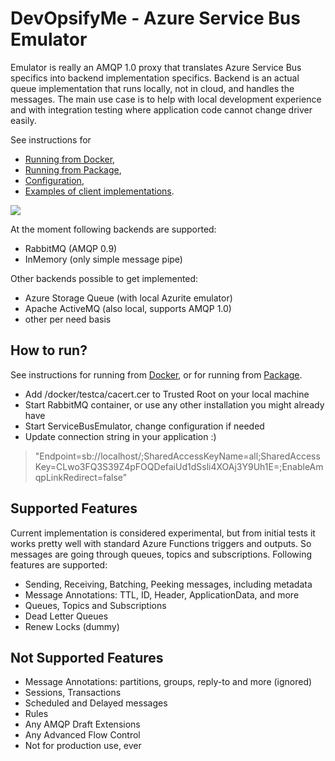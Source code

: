 # DevOpsifyMe - Azure Service Bus Emulator

Emulator is really an AMQP 1.0 proxy that translates Azure Service Bus specifics into backend implementation specifics. Backend is an actual queue implementation that runs locally, not in cloud, and handles the messages. The main use case is to help with local development experience and with integration testing where application code cannot change driver easily.

See instructions for 
* [Running from Docker](docs/install-docker.md),
* [Running from Package](docs/install-package.md),
* [Configuration](docs/configuration.md),
* [Examples of client implementations](docs/examples.md).

![](docs/example-azure-function.gif)

At the moment following backends are supported:

* RabbitMQ (AMQP 0.9)
* InMemory (only simple message pipe)

Other backends possible to get implemented:
* Azure Storage Queue (with local Azurite emulator)
* Apache ActiveMQ (also local, supports AMQP 1.0)
* other per need basis

## How to run?

See instructions for running from [Docker](docs/install-docker.md), or for running from [Package](docs/install-package.md).

* Add /docker/testca/cacert.cer to Trusted Root on your local machine
* Start RabbitMQ container, or use any other installation you might already have
* Start ServiceBusEmulator, change configuration if needed
* Update connection string in your application :)

> "Endpoint=sb://localhost/;SharedAccessKeyName=all;SharedAccessKey=CLwo3FQ3S39Z4pFOQDefaiUd1dSsli4XOAj3Y9Uh1E=;EnableAmqpLinkRedirect=false"

## Supported Features

Current implementation is considered experimental, but from initial tests it works pretty well with standard Azure Functions triggers and outputs. So messages are going through queues, topics and subscriptions. Following features are supported:

* Sending, Receiving, Batching, Peeking messages, including metadata
* Message Annotations: TTL, ID, Header, ApplicationData, and more
* Queues, Topics and Subscriptions
* Dead Letter Queues
* Renew Locks (dummy)

## Not Supported Features
* Message Annotations: partitions, groups, reply-to and more (ignored)
* Sessions, Transactions
* Scheduled and Delayed messages
* Rules
* Any AMQP Draft Extensions
* Any Advanced Flow Control
* Not for production use, ever





